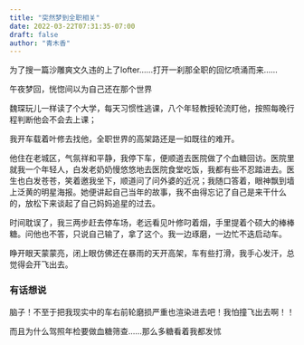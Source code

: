 ```yaml
---
title: "突然梦到全职相关"
date: 2022-03-22T07:31:35-07:00
draft: false
author: "青木香"
---
```


为了搜一篇沙雕爽文久违的上了lofter……打开一刹那全职的回忆喷涌而来……

午夜梦回，恍惚间以为自己还在那个世界

魏琛玩儿一样读了个大学，每天习惯性逃课，八个年轻教授轮流盯他，按照每晚行程判断他会不会去上课；

我开车载着叶修去找他，全职世界的高架路还是一如既往的难开。

他住在老城区，气氛祥和平静，我停下车，便顺道去医院做了个血糖回访。医院里就我一个年轻人，白发老奶奶慢悠悠地去医院食堂吃饭，我都有些不忍踏进去。医生也白发苍苍，笑着邀我坐下，顺道问了问外婆的近况；我随口答着，眼神飘到墙上泛黄的明星海报。她便讲起自己当年的故事，我不由得忘记了自己是来干什么的，放松下来谈起了自己妈妈追星的过去。

时间耽误了，我三两步赶去停车场，老远看见叶修叼着烟，手里提着个硕大的棒棒糖。问他也不答，只说自己输了，拿了这个。我一边琢磨，一边忙不迭启动车。

睁开眼天蒙蒙亮，闭上眼仿佛还在暴雨的天开高架，车有些打滑，我手心发汗，总觉得会开飞出去。


### 有话想说
脑子！不至于把我现实中的车右前轮磨损严重也渲染进去吧！我怕撞飞出去啊！！

而且为什么驾照年检要做血糖筛查……那么多糖看着我都发怵

